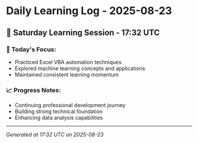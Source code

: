 # Daily Learning Log - 2025-08-23

## 📅 Saturday Learning Session - 17:32 UTC

### 🎯 Today's Focus:
- Practiced Excel VBA automation techniques
- Explored machine learning concepts and applications
- Maintained consistent learning momentum

### 📈 Progress Notes:
- Continuing professional development journey
- Building strong technical foundation
- Enhancing data analysis capabilities

---
*Generated at 17:32 UTC on 2025-08-23*
